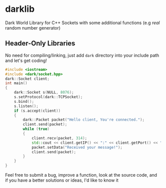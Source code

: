 # darklib
Dark World Library for C++ Sockets with some additional functions (e.g *real* random number generator)

Header-Only Libraries
-
No need for compiling/linking, just add `dark` directory into your include path and let's get coding!
```cpp
#include <iostream>
#include <dark/socket.hpp>
dark::Socket client;
int main()
{
	dark::Socket s(NULL, 8076);
	s.setProtocol(dark::TCPSocket);
	s.bind();
	s.listen();
	if (s.accept(client))
	{
		dark::Packet packet("Hello client, You're connected.");
		client.send(packet);
		while (true)
		{
			client.recv(packet, 314);
			std::cout << client.getIP() << ":" << client.getPort() << " | " << packet.getData() << "\n";
			packet.setData("Received your message!");
			client.send(packet);
		}
	}
}
```
Feel free to submit a bug, improve a function, look at the source code, and if you have a better solutions or ideas, I'd like to know it
